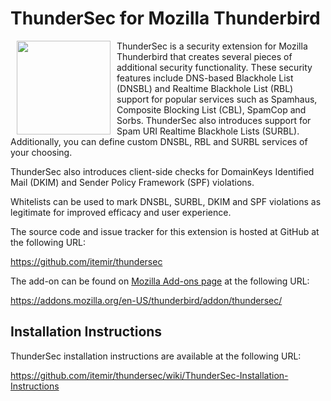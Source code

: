 # ThunderSec for Mozilla Thunderbird

<img src='https://raw.githubusercontent.com/itemir/thundersec/master/chrome/content/images/thundersec.png' align='left' width='150' height='150' hspace='10'>
ThunderSec is a security extension for Mozilla Thunderbird that creates several pieces of additional security functionality. These security features include DNS-based Blackhole List (DNSBL) and Realtime Blackhole List (RBL) support for popular services such as Spamhaus, Composite Blocking List (CBL), SpamCop and Sorbs. ThunderSec also introduces support for Spam URI Realtime Blackhole Lists (SURBL). Additionally, you can define custom DNSBL, RBL and SURBL services of your choosing.

ThunderSec also introduces client-side checks for DomainKeys Identified Mail (DKIM) and Sender Policy Framework (SPF) violations. 

Whitelists can be used to mark DNSBL, SURBL, DKIM and SPF violations as legitimate for improved efficacy and user experience.

The source code and issue tracker for this extension is hosted at GitHub at the following URL:

https://github.com/itemir/thundersec

The add-on can be found on [Mozilla Add-ons page](https://addons.mozilla.org/en-US/thunderbird/addon/thundersec/) at the following URL:

https://addons.mozilla.org/en-US/thunderbird/addon/thundersec/

## Installation Instructions

ThunderSec installation instructions are available at the following URL:

https://github.com/itemir/thundersec/wiki/ThunderSec-Installation-Instructions
